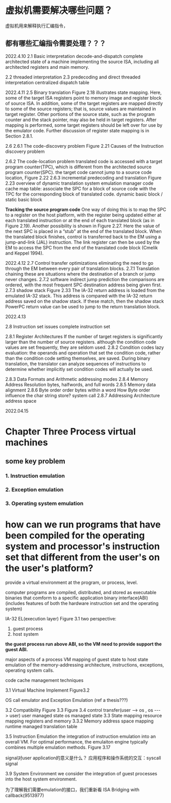 
# 虚拟机需要解决哪些问题？
虚拟机用来解释执行汇编指令，
## 都有哪些汇编指令需要处理？？？




2022.4.10
2.1 Basic interpretation
decode-and-dispatch
complete architected state of a machine implementing the source ISA, including all architected registers and main memory.

2.2 threaded interpretation
2.3 predecoding and direct threaded interpretation
centralized dispatch table

2022.4.11
2.5 Binary translation
Figure 2.18 illustrates state mapping. Here, some of the target ISA registers point to memory image and register block of source ISA. In addition, some of the target registers are mapped directly to some of the source registers; that is, source values are maintained in target register. Other portions of the source state, such as the program counter and the stack pointer, may also be held in target registers. After mapping is performed, some target
registers should be left over for use by the emulator code. Further discussion of register state mapping is in Section 2.8.1.

2.6
2.6.1 The code-discovery problem
Figure 2.21 Causes of the Instruction discovery problem

2.6.2 The code-location problem
translated code is accessed with a target program counter(TPC), which is different from the architected source program counter(SPC).
the target code cannot jump to a source code location, Figure 2.22
2.6.3 incremental predecoding and translation
Figure 2.23 overview of dynamic translation system
emulation manager
code cache
map table: associate the SPC for a block of source code with the TPC for the corresponding block of translated code.
dynamic basic block / static basic block

__Tracking the source program code__
One way of doing this is to map the SPC to a register on the host platform, with the register being updated either at each translated instruction or at the end of each translated block (as in Figure 2.19). Another possibility is shown in Figure 2.27. Here the value of the next SPC is placed in a “stub” at the end of the translated block. When the translated block finishes, control is transferred back to the EM using a jump-and-link (JAL) instruction. The link register can then be used by the EM to access the SPC from the end of the translated code block (Cmelik and Keppel 1994).

2022.4.12
2.7 Control transfer optimizations
eliminating the need to go through the EM between every pair of translation blocks.
2.7.1 Translation chaining
these are situations where the destination of a branch or jump never changes.
2.7.2 software indirect jump prediction
the comparisons are ordered, with the most frequent SPC destination address being given first.
2.7.3 shadow stack
Figure 2.33
The IA-32 return address is loaded from the emulated IA-32 stack. This address is compared with the IA-32 return address saved on the shadow stack. If these match, then the shadow stack PowerPC return value can be used to jump to the return translation block.



2022.4.13

2.8 Instruction set issues
complete instruction set

2.8.1 Register Architectures
If the number of target registers is significantly larger than the number of source registers.
although the condition code values are set frequently, they are seldom used. 
2.8.2 Condition codes
lazy evaluation: the operands and operation that set the condition code, rather than the condition code setting themselves, are saved.
During binary translation, the translator can analyze sequences of instructions to determine whether implicitly set condition codes will actually be used.

2.8.3 Data Formats and Arithmetic
addressing modes
2.8.4 Memory Address Resolution
bytes, halfwords, and full words
2.8.5 Memory data alignment
2.8.6 Byte order
order bytes within a word
How Byte order influence the char string store?
system call
2.8.7 Addressing Architecture
address space

2022.04.15


# Chapter Three Process virtual machines
## some key problem

### 1. Instruction emulation
### 2. Exception emulation
### 3. Operating system emulation







# how can we run programs that have been compiled for the operating system and processor's instruction set that different from the user's on the user's platform?

provide a virtual environment at the program, or process, level.

computer programs are compiled, distributed, and stored as executable binaries that comform to a specific application binary interface(ABI)(includes features of both the hardware instruction set and the operating system)

IA-32 EL(execution layer)
Figure 3.1
two perspective: 
1. guest process 
2. host system

**the guest process run above ABI, so the VM need to provide support the guest ABI.**

major aspects of a process VM
mapping of guest state to host state
emulation of the memory-addressing architecture, 
instructions, 
exceptions, 
operating system calls.

code cache management techniques

3.1 Virtual Machine Implement
Figure3.2

OS call emulator and Exception Emulation (ref a thesis???)

3.2 Compatibility
Figure 3.3
Figure 3.4
control transfer(user --> os , os ---> user)
user managed state
os managed state
3.3 State mapping
resource mapping 
registers and memory
3.3.2 Memory address space mapping
runtime managed translation table


3.5 Instruction Emulation
the integration of instruction emulation into an overall VM.
For optimal performance, the emulaiton engine typically combines multiple emulation methods.
Figure 3.17

signal对user application的意义是什么？
应用程序和操作系统的交互：syscall signal


3.9 System Environment
we consider the integration of guest processes into the host system environment.

为了理解我们需要emulation的接口，我们重新看 ISA Bridging with callback(9513977)
